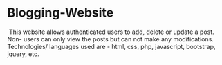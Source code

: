 # Blogging-Website
 This website allows authenticated users to add, delete or update a post. Non- users can only view the posts but can not make any modifications. Technologies/ languages used are - html, css, php, javascript, bootstrap, jquery, etc.
